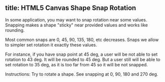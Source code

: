 title: HTML5 Canvas Shape Snap Rotation
---

In some application, you may want to snap rotation near some values. Snapping makes a shape "sticky" near provided values and works like rounding.

Most common snaps are 0, 45, 90, 135, 180, etc decreases. Snaps we allow to simpler set rotation it exactly these values.

For instance, if you have snap point at 45 deg, a user will be not able to set rotation to 43 deg. It will be rounded to 45 deg. But a user still will be able to set rotation to 35 deg, as it is too far from 45 so it will be not snapped.

Instructions: Try to rotate a shape. See snapping at 0, 90, 180 and 270 deg.

<!-- {% iframe /downloads/code/select_and_transform/Rotation_Snaps.html %} -->

<!-- {% include_code Konva Shape transform and selection Demo select_and_transform/Rotation_Snaps.html %} -->